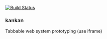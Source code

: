 [![Build Status](https://travis-ci.com/hello9reen/kankan.svg?branch=master)](https://travis-ci.com/hello9reen/kankan)

### kankan
Tabbable web system prototyping (use iframe)

